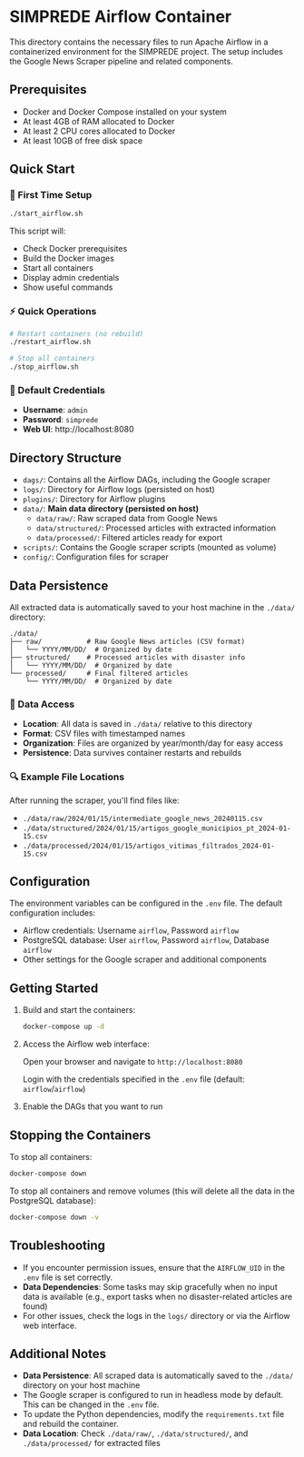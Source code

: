 # SIMPREDE Airflow Container

This directory contains the necessary files to run Apache Airflow in a containerized environment for the SIMPREDE project. The setup includes the Google News Scraper pipeline and related components.

## Prerequisites

- Docker and Docker Compose installed on your system
- At least 4GB of RAM allocated to Docker
- At least 2 CPU cores allocated to Docker
- At least 10GB of free disk space

## Quick Start

### 🚀 First Time Setup
```bash
./start_airflow.sh
```
This script will:
- Check Docker prerequisites
- Build the Docker images
- Start all containers
- Display admin credentials
- Show useful commands

### ⚡ Quick Operations
```bash
# Restart containers (no rebuild)
./restart_airflow.sh

# Stop all containers
./stop_airflow.sh
```

### 🔑 Default Credentials
- **Username**: `admin`
- **Password**: `simprede`
- **Web UI**: http://localhost:8080

## Directory Structure

- `dags/`: Contains all the Airflow DAGs, including the Google scraper
- `logs/`: Directory for Airflow logs (persisted on host)
- `plugins/`: Directory for Airflow plugins
- `data/`: **Main data directory (persisted on host)**
  - `data/raw/`: Raw scraped data from Google News
  - `data/structured/`: Processed articles with extracted information
  - `data/processed/`: Filtered articles ready for export
- `scripts/`: Contains the Google scraper scripts (mounted as volume)
- `config/`: Configuration files for scraper

## Data Persistence

All extracted data is automatically saved to your host machine in the `./data/` directory:

```
./data/
├── raw/           # Raw Google News articles (CSV format)
│   └── YYYY/MM/DD/  # Organized by date
├── structured/    # Processed articles with disaster info
│   └── YYYY/MM/DD/  # Organized by date  
└── processed/     # Final filtered articles
    └── YYYY/MM/DD/  # Organized by date
```

### 📁 Data Access

- **Location**: All data is saved in `./data/` relative to this directory
- **Format**: CSV files with timestamped names
- **Organization**: Files are organized by year/month/day for easy access
- **Persistence**: Data survives container restarts and rebuilds

### 🔍 Example File Locations

After running the scraper, you'll find files like:
- `./data/raw/2024/01/15/intermediate_google_news_20240115.csv`
- `./data/structured/2024/01/15/artigos_google_municipios_pt_2024-01-15.csv`
- `./data/processed/2024/01/15/artigos_vitimas_filtrados_2024-01-15.csv`

## Configuration

The environment variables can be configured in the `.env` file. The default configuration includes:

- Airflow credentials: Username `airflow`, Password `airflow`
- PostgreSQL database: User `airflow`, Password `airflow`, Database `airflow`
- Other settings for the Google scraper and additional components

## Getting Started

1. Build and start the containers:

   ```bash
   docker-compose up -d
   ```

2. Access the Airflow web interface:
   
   Open your browser and navigate to `http://localhost:8080`
   
   Login with the credentials specified in the `.env` file (default: `airflow`/`airflow`)

3. Enable the DAGs that you want to run

## Stopping the Containers

To stop all containers:

```bash
docker-compose down
```

To stop all containers and remove volumes (this will delete all the data in the PostgreSQL database):

```bash
docker-compose down -v
```

## Troubleshooting

- If you encounter permission issues, ensure that the `AIRFLOW_UID` in the `.env` file is set correctly.
- **Data Dependencies**: Some tasks may skip gracefully when no input data is available (e.g., export tasks when no disaster-related articles are found)
- For other issues, check the logs in the `logs/` directory or via the Airflow web interface.

## Additional Notes

- **Data Persistence**: All scraped data is automatically saved to the `./data/` directory on your host machine
- The Google scraper is configured to run in headless mode by default. This can be changed in the `.env` file.
- To update the Python dependencies, modify the `requirements.txt` file and rebuild the container.
- **Data Location**: Check `./data/raw/`, `./data/structured/`, and `./data/processed/` for extracted files
